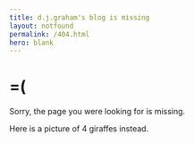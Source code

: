 ```yaml
---
title: d.j.graham's blog is missing
layout: notfound
permalink: /404.html
hero: blank
---
```


# =(

Sorry, the page you were looking for is missing.

Here is a picture of 4 giraffes instead.

